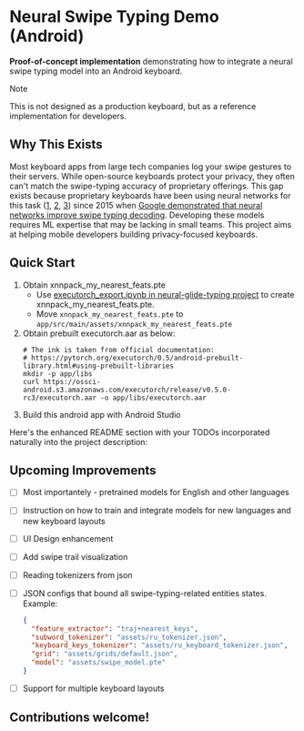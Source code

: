 # Neural Swipe Typing Demo (Android)

**Proof-of-concept implementation** demonstrating how to integrate a neural swipe typing model into an Android keyboard. 

> [!Note]
> This is not designed as a production keyboard, but as a reference implementation for developers.


## Why This Exists
Most keyboard apps from large tech companies log your swipe gestures to their servers. While open-source keyboards protect your privacy, they often can't match the swipe-typing accuracy of proprietary offerings. This gap exists because proprietary keyboards have been using neural networks for this task ([1](https://research.google/blog/the-machine-intelligence-behind-gboard/), [2](https://www.grammarly.com/blog/engineering/deep-learning-swipe-typing/), [3](https://yandex.ru/company/news/02-06-23)) since 2015  when [Google demonstrated that neural networks improve swipe typing decoding](https://ieeexplore.ieee.org/document/7178336). Developing these models requires ML expertise that may be lacking in small teams. This project aims at helping mobile developers building privacy-focused keyboards.


## Quick Start
1. Obtain xnnpack_my_nearest_feats.pte
    * Use [executorch_export.ipynb in neural-glide-typing project](https://github.com/proshian/neural-swipe-typing/blob/executorch-investigation/src/executorch_export.ipynb) to create xnnpack_my_nearest_feats.pte.
    * Move `xnnpack_my_nearest_feats.pte` to `app/src/main/assets/xnnpack_my_nearest_feats.pte`
3. Obtain prebuilt executorch.aar as below:
    ```shell
    # The ink is taken from official documentation: 
    # https://pytorch.org/executorch/0.5/android-prebuilt-library.html#using-prebuilt-libraries
    mkdir -p app/libs
    curl https://ossci-android.s3.amazonaws.com/executorch/release/v0.5.0-rc3/executorch.aar -o app/libs/executorch.aar
    ```
4. Build this android app with Android Studio


Here's the enhanced README section with your TODOs incorporated naturally into the project description:


## Upcoming Improvements
- [ ] Most importantely - pretrained models for English and other languages
- [ ] Instruction on how to train and integrate models for new languages and new keyboard layouts 
- [ ] UI Design enhancement
- [ ] Add swipe trail visualization
- [ ] Reading tokenizers from json
- [ ] JSON configs that bound all swipe-typing-related entities states. Example:
  ```json
  {
    "feature_extractor": "traj+nearest_keys",
    "subword_tokenizer": "assets/ru_tokenizer.json",
    "keyboard_keys_tokenizer": "assets/ru_keyboard_tokenizer.json",
    "grid": "assets/grids/default.json",
    "model": "assets/swipe_model.pte"
  }
  ```
- [ ] Support for multiple keyboard layouts



## Contributions welcome!